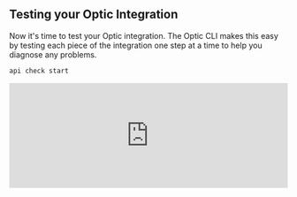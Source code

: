 ## Testing your Optic Integration
Now it's time to test your Optic integration. The Optic CLI makes this easy by testing each piece of the integration one step at a time to help you diagnose any problems.

```bash
api check start
```

<div style="position: relative; padding-bottom: 37.784090909090914%; height: 0;"><iframe src="https://www.loom.com/embed/c162a3a939d54687a52faadb0d47dd27" frameborder="0" webkitallowfullscreen mozallowfullscreen allowfullscreen style="position: absolute; top: 0; left: 0; width: 100%; height: 100%;"></iframe></div>


